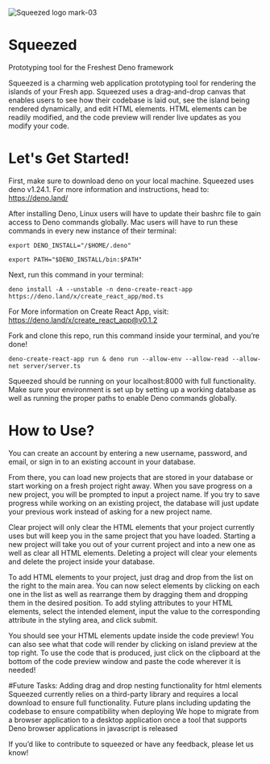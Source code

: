 ![Squeezed logo mark-03](https://user-images.githubusercontent.com/102705687/182752019-090f7375-f0ad-477b-b590-20acb11e73f8.png)
# Squeezed
Prototyping tool for the Freshest Deno framework

Squeezed is a charming web application prototyping tool for rendering the islands of your Fresh app. 
Squeezed uses a drag-and-drop canvas that enables users to see how their codebase is laid out, see the island being rendered dynamically, and edit HTML elements. 
HTML elements can be readily modified, and the code preview will render live updates as you modify your code.
# Let's Get Started!
First, make sure to download deno on your local machine. Squeezed uses deno v1.24.1. For more information and instructions, head to: https://deno.land/

After installing Deno, Linux users will have to update their bashrc file to gain access to Deno commands globally. Mac users will have to run these commands in every new instance of their terminal:

`export DENO_INSTALL="/$HOME/.deno"`

`export PATH="$DENO_INSTALL/bin:$PATH"`

Next, run this command in your terminal: 

`deno install -A --unstable -n deno-create-react-app https://deno.land/x/create_react_app/mod.ts`

For More information on Create React App, visit: https://deno.land/x/create_react_app@v0.1.2

Fork and clone this repo,  run this command inside your terminal, and you’re done! 

`deno-create-react-app run & deno run --allow-env --allow-read --allow-net server/server.ts`

Squeezed should be running on your localhost:8000 with full functionality. 
Make sure your environment is set up by setting up a working database as well as running the proper paths to enable Deno commands globally. 

# How to Use?

You can create an account by entering a new username, password, and email, or sign in to an existing account in your database.

From there, you can load new projects that are stored in your database or start working on a fresh project right away. When you save progress on a new project, you will be prompted to input a project name. 
If you try to save progress while working on an existing project, the database will just update your previous work instead of asking for a new project name.

Clear project will only clear the HTML elements that your project currently uses but will keep you in the same project that you have loaded. 
Starting a new project will take you out of your current project and into a new one as well as clear all HTML elements.
Deleting a project will clear your elements and delete the project inside your database.


To add HTML elements to your project, just drag and drop from the list on the right to the main area. 
You can now select elements by clicking on each one in the list as well as rearrange them by dragging them and dropping them in the desired position.
To add styling attributes to your HTML elements, select the intended element, input the value to the corresponding attribute in the styling area, and click submit.

You should see your HTML elements update inside the code preview!
You can also see what that code will render by clicking on island preview at the top right.
To use the code that is produced, just click on the clipboard at the bottom of the code preview window and paste the code wherever it is needed!	

#Future Tasks: 
Adding drag and drop nesting functionality for html elements
Squeezed currently relies on a third-party library and requires a local download to ensure full functionality. Future plans including updating the codebase to ensure compatibility when deploying
We hope to migrate from a browser application to a desktop application once a  tool that supports Deno browser applications in javascript is released

If you’d like to contribute to squeezed or have any feedback, please let us know!


